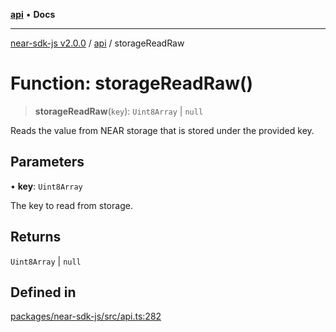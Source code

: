 [**api**](../README.md) • **Docs**

***

[near-sdk-js v2.0.0](../../packages.md) / [api](../README.md) / storageReadRaw

# Function: storageReadRaw()

> **storageReadRaw**(`key`): `Uint8Array` \| `null`

Reads the value from NEAR storage that is stored under the provided key.

## Parameters

• **key**: `Uint8Array`

The key to read from storage.

## Returns

`Uint8Array` \| `null`

## Defined in

[packages/near-sdk-js/src/api.ts:282](https://github.com/dim-daskalov/near-sdk-js/blob/8b4bf28d95f283732af5cb570c813f27cd93f7e4/packages/near-sdk-js/src/api.ts#L282)
